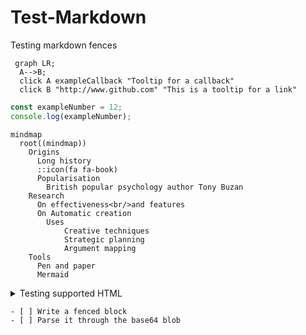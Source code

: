 <!--
---
title: override title
emoji: 💥
---
-->
# Test-Markdown
Testing markdown fences


```mermaid
 graph LR;
  A-->B;
  click A exampleCallback "Tooltip for a callback"
  click B "http://www.github.com" "This is a tooltip for a link"
```

```js
const exampleNumber = 12;
console.log(exampleNumber);
```

```mermaid
mindmap
  root((mindmap))
    Origins
      Long history
      ::icon(fa fa-book)
      Popularisation
        British popular psychology author Tony Buzan
    Research
      On effectiveness<br/>and features
      On Automatic creation
        Uses
            Creative techniques
            Strategic planning
            Argument mapping
    Tools
      Pen and paper
      Mermaid
```

<details>
  <summary>Testing supported HTML</summary>
  I think details are supported in gfm
</details>


```objectives
- [ ] Write a fenced block
- [ ] Parse it through the base64 blob
```

<!--
```objectives
- [ ] Write a fenced block
- [ ] Hide this one in comments
```
-->
